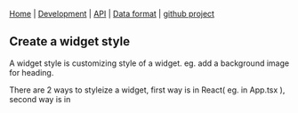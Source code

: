 [Home](/) | [Development](/development) | [API](/api) | [Data format](/data-format) | [github project](https://github.com/dmeditor/dmeditor)

## Create a widget style

A widget style is customizing style of a widget. eg. add a background image for heading.

There are 2 ways to styleize a widget, first way is in React( eg. in App.tsx ), second way is in <script> or external js file.

### Way 1. Register from react(eg. in your App.tsx)

See [sample style](https://github.com/dmeditor/dmeditor-sample/blob/main/src/SampleStyle.tsx)

```typescript
import { css } from "@emotion/css";
import { registerStyle } from "dmeditor";

registerStyle({
    blocktype: 'heading',        
    identifier:'Sample', 
    name:'Sample style', 
    css:css`background:#ffcc00; 
    h2{
        text-align:center;
    }`
 }
);
```
### Way 2. Register from global `<script>`
DMEditor reads global variable `dmeditor`'s `styles` property for all styles.

Note: in below code, css property's value is a style string, while in Way 1 it's invoking css function from emotion.

```javascript
var dmeditor = {
styles:[
  {
          blocktype: 'heading',        
          identifier:'sample', 
          name:'Block heading text', 
          css:`background:#ffcc00; 
          h2{
              text-align:center;
          }` 
      }
]
}
        
```
